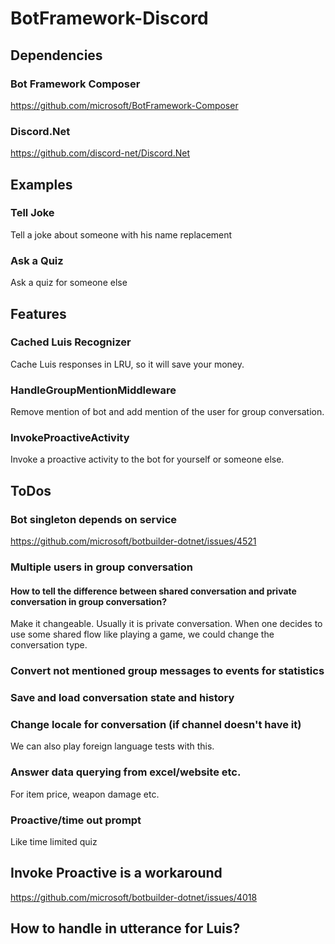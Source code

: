 # BotFramework-Discord

## Dependencies

### Bot Framework Composer

https://github.com/microsoft/BotFramework-Composer

### Discord.Net

https://github.com/discord-net/Discord.Net

## Examples

### Tell Joke

Tell a joke about someone with his name replacement

### Ask a Quiz

Ask a quiz for someone else

## Features

### Cached Luis Recognizer

Cache Luis responses in LRU, so it will save your money.

### HandleGroupMentionMiddleware

Remove mention of bot and add mention of the user for group conversation.

### InvokeProactiveActivity

Invoke a proactive activity to the bot for yourself or someone else.

## ToDos

### Bot singleton depends on service

https://github.com/microsoft/botbuilder-dotnet/issues/4521

### Multiple users in group conversation

#### How to tell the difference between shared conversation and private conversation in group conversation?

Make it changeable. Usually it is private conversation. When one decides to use some shared flow like playing a game, we could change the conversation type.

### Convert not mentioned group messages to events for statistics

### Save and load conversation state and history

### Change locale for conversation (if channel doesn't have it)

We can also play foreign language tests with this.

### Answer data querying from excel/website etc.

For item price, weapon damage etc.

### Proactive/time out prompt

Like time limited quiz

## Invoke Proactive is a workaround

https://github.com/microsoft/botbuilder-dotnet/issues/4018

## How to handle <at></at> in utterance for Luis?
